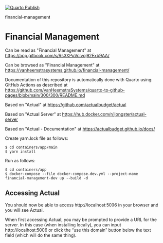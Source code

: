 [![Quarto Publish](https://github.com/vanHeemstraSystems/financial-management/actions/workflows/publish.yml/badge.svg)](https://github.com/vanHeemstraSystems/financial-management/actions/workflows/publish.yml)

financial-management
# Financial Management

Can be read as "Financial Management" at https://app.gitbook.com/s/Rs3XPuVclvoj92Exb9AA/

Can be browsed as "Financial  Management" at https://vanheemstrasystems.github.io/financial-management/

Documentation of this repository is automatically done with Quarto using GitHub Actions as described at https://github.com/vanHeemstraSystems/quarto-to-github-pages/blob/main/300/300/README.md

Based on "Actual" at https://github.com/actualbudget/actual

Based on "Actual Server" at https://hub.docker.com/r/jlongster/actual-server

Based on "Actual - Documentation" at https://actualbudget.github.io/docs/

Create yarn.lock file as follows:

```
$ cd containers/app/main
$ yarn install
```

Run as follows:

```
$ cd containers/app
$ docker-compose --file docker-compose.dev.yml --project-name financial-management-dev up --build -d
```

## Accessing Actual
You should now be able to access http://localhost:5006 in your browser and you will see Actual.

When first accessing Actual, you may be prompted to provide a URL for the server. In this case (when installing locally), you can input http://localhost:5006 or click the “use this domain” button below the text field (which will do the same thing).
